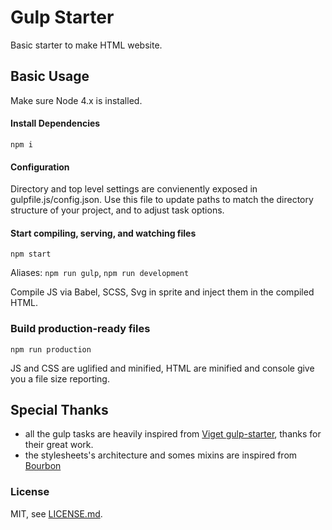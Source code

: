 # Gulp Starter

Basic starter to make HTML website.

## Basic Usage
Make sure Node 4.x is installed.

#### Install Dependencies
```
npm i
```

#### Configuration
Directory and top level settings are convienently exposed in gulpfile.js/config.json. Use this file to update paths to match the directory structure of your project, and to adjust task options.

#### Start compiling, serving, and watching files
```
npm start
```

Aliases: `npm run gulp`, `npm run development`


Compile JS via Babel, SCSS, Svg in sprite and inject them in the compiled HTML.

### Build production-ready files
```
npm run production
```

JS and CSS are uglified and minified, HTML are minified and console give you a file size reporting.


## Special Thanks

- all the gulp tasks are heavily inspired from [Viget gulp-starter](https://github.com/vigetlabs/gulp-starter.git), thanks for their great work.
- the stylesheets's architecture and somes mixins are inspired from [Bourbon](http://bourbon.io)

### License

MIT, see [LICENSE.md](LICENSE).
